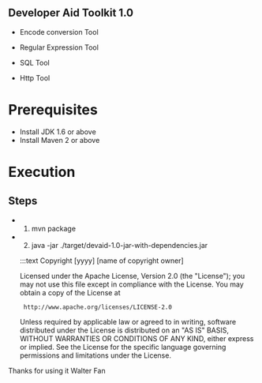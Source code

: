Developer Aid Toolkit 1.0
-----------------------------
* Encode conversion Tool

* Regular Expression Tool

* SQL Tool

* Http Tool

# Prerequisites
* Install JDK 1.6 or above
* Install Maven 2 or above

# Execution
## Steps
* 1) mvn package
* 2) java -jar ./target/devaid-1.0-jar-with-dependencies.jar

    :::text
    Copyright [yyyy] [name of copyright owner]

    Licensed under the Apache License, Version 2.0 (the "License");
    you may not use this file except in compliance with the License.
    You may obtain a copy of the License at

       http://www.apache.org/licenses/LICENSE-2.0

    Unless required by applicable law or agreed to in writing, software
    distributed under the License is distributed on an "AS IS" BASIS,
    WITHOUT WARRANTIES OR CONDITIONS OF ANY KIND, either express or implied.
    See the License for the specific language governing permissions and
    limitations under the License.

Thanks for using it
Walter Fan
